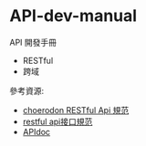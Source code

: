 # API-dev-manual
API 開發手冊

* RESTful
* 跨域

參考資源:
* [choerodon RESTful Api 規范
](https://choerodon.io/zh/docs/contributor-guide/development/conventions/restful/)
* [restful api接口規范](https://blog.csdn.net/weixin_39569051/article/details/111297103)
* [APIdoc](https://apidocjs.com/)
